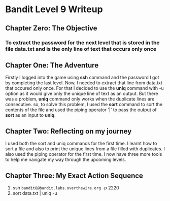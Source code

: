 # Bandit Level 9 Writeup

## Chapter Zero: The Objective

### To extract the password for the next level that is stored in the file data.txt and is the only line of text that occurs only once

## Chapter One: The Adventure

Firstly I logged into the game using **ssh** command and the password I got by completing the last level. Now, I needed to extract that line from data.txt that occured only once. For that I decided to use the **uniq** command with -u option as it would give only the unique line of text as an output. But there was a problem, **uniq** command only works when the duplicate lines are consecutive. so, to solve this problem, I used the **sort** command to sort the contents of the file and used the piping operator '|' to pass the output of **sort** as an input to **uniq**.

## Chapter Two: Reflecting on my journey

I used both the sort and uniq commands for the first time. I learnt how to sort a file and also to print the unique lines from a file filled with duplicates.
I also used the piping operator for the first time. I now have three more tools to help me navigate my way through the upcoming levels.

## Chapter Three: My Exact Action Sequence

1. ssh `bandit8@bandit.labs.overthewire.org` -p 2220
2. sort data.txt | uniq -u
